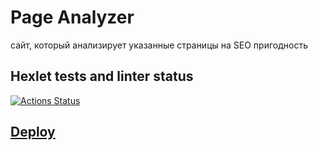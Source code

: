# Page Analyzer

сайт, который анализирует указанные страницы на SEO пригодность

## Hexlet tests and linter status

[![Actions Status](https://github.com/Akorsikov/php-project-9/actions/workflows/hexlet-check.yml/badge.svg)](https://github.com/Akorsikov/php-project-9/actions)

## [Deploy](https://site-analyser.onrender.com)
